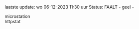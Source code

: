 laatste update: 
wo 06-12-2023 11:30   uur 
Status: FAALT - geel - 
<div class="service Y">microstation</div><div class="service G">httpstat</div>